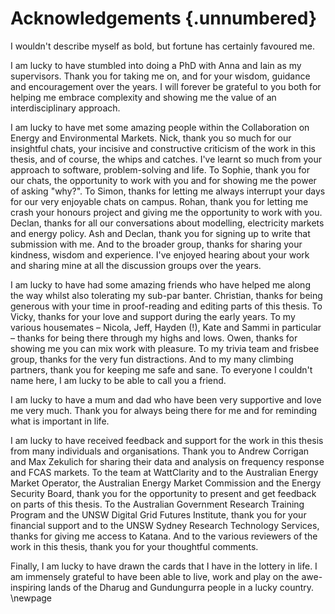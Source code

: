 # Acknowledgements {.unnumbered}

I wouldn't describe myself as bold, but fortune has certainly favoured me.

I am lucky to have stumbled into doing a PhD with Anna and Iain as my supervisors. Thank you for taking me on, and for your wisdom, guidance and encouragement over the years. I will forever be grateful to you both for helping me embrace complexity and showing me the value of an interdisciplinary approach.

I am lucky to have met some amazing people within the Collaboration on Energy and Environmental Markets. Nick, thank you so much for our insightful chats, your incisive and constructive criticism of the work in this thesis, and of course, the whips and catches. I've learnt so much from your approach to software, problem-solving and life. To Sophie, thank you for our chats, the opportunity to work with you and for showing me the power of asking "why?". To Simon, thanks for letting me always interrupt your days for our very enjoyable chats on campus. Rohan, thank you for letting me crash your honours project and giving me the opportunity to work with you. Declan, thanks for all our conversations about modelling, electricity markets and energy policy. Ash and Declan, thank you for signing up to write that submission with me. And to the broader group, thanks for sharing your kindness, wisdom and experience. I've enjoyed hearing about your work and sharing mine at all the discussion groups over the years.

I am lucky to have had some amazing friends who have helped me along the way whilst also tolerating my sub-par banter. Christian, thanks for being generous with your time in proof-reading and editing parts of this thesis. To Vicky, thanks for your love and support during the early years. To my various housemates – Nicola, Jeff, Hayden (!), Kate and Sammi in particular – thanks for being there through my highs and lows. Owen, thanks for showing me you can mix work with pleasure. To my trivia team and frisbee group, thanks for the very fun distractions. And to my many climbing partners, thank you for keeping me safe and sane. To everyone I couldn't name here, I am lucky to be able to call you a friend.

I am lucky to have a mum and dad who have been very supportive and love me very much. Thank you for always being there for me and for reminding what is important in life.

I am lucky to have received feedback and support for the work in this thesis from many individuals and organisations. Thank you to Andrew Corrigan and Max Zekulich for sharing their data and analysis on frequency response and FCAS markets. To the team at WattClarity and to the Australian Energy Market Operator, the Australian Energy Market Commission and the Energy Security Board, thank you for the opportunity to present and get feedback on parts of this thesis. To the Australian Government Research Training Program and the UNSW Digital Grid Futures Institute, thank you for your financial support and to the UNSW Sydney Research Technology Services, thanks for giving me access to Katana. And to the various reviewers of the work in this thesis, thank you for your thoughtful comments.

Finally, I am lucky to have drawn the cards that I have in the lottery in life. I am immensely grateful to have been able to live, work and play on the awe-inspiring lands of the Dharug and Gundungurra people in a lucky country.
\newpage



